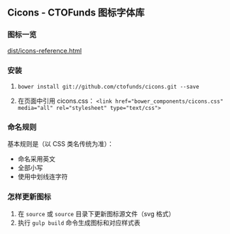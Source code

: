 ## Cicons - CTOFunds 图标字体库

### 图标一览

[dist/icons-reference.html](http://ctofunds.github.io/cicons/dist/icons-reference.html)

### 安装

1. `bower install git://github.com/ctofunds/cicons.git --save`

2. 在页面中引用 cicons.css：
  `<link href="bower_components/cicons.css" media="all" rel="stylesheet" type="text/css">`

### 命名规则

基本规则是（以 CSS 类名传统为准）：

* 命名采用英文
* 全部小写
* 使用中划线连字符

### 怎样更新图标

1. 在 `source` 或 `source` 目录下更新图标源文件（svg 格式）
1. 执行 `gulp build` 命令生成图标和对应样式表
